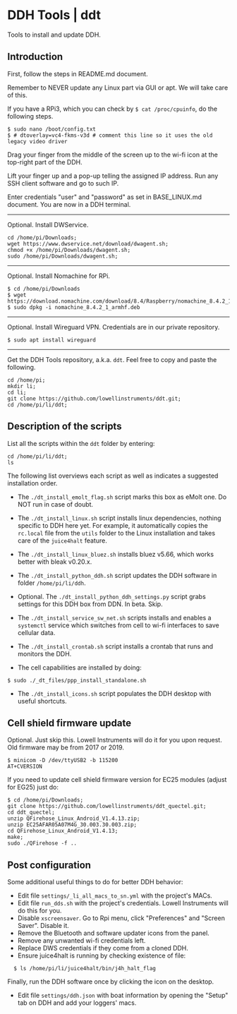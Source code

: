 # DDH Tools | ddt

Tools to install and update DDH.



## Introduction

First, follow the steps in README.md document.

Remember to NEVER update any Linux part via GUI or apt. We will take care of this.

If you have a RPi3, which you can check by ```$ cat /proc/cpuinfo```, do the following steps.

```console
$ sudo nano /boot/config.txt
$ # dtoverlay=vc4-fkms-v3d # comment this line so it uses the old legacy video driver
```

Drag your finger from the middle of the screen up to the wi-fi icon at the top-right part of the DDH.

Lift your finger up and a pop-up telling the assigned IP address. Run any SSH client software and go to such IP.

Enter credentials "user" and "password" as set in BASE_LINUX.md document. You are now in a DDH terminal.

---
Optional. Install DWService.

```console
cd /home/pi/Downloads;
wget https://www.dwservice.net/download/dwagent.sh;
chmod +x /home/pi/Downloads/dwagent.sh;
sudo /home/pi/Downloads/dwagent.sh;
```
---
Optional. Install Nomachine for RPi.

```console
$ cd /home/pi/Downloads
$ wget https://download.nomachine.com/download/8.4/Raspberry/nomachine_8.4.2_1_armhf.deb
$ sudo dpkg -i nomachine_8.4.2_1_armhf.deb
```
---
Optional. Install Wireguard VPN. Credentials are in our private repository.

```console
$ sudo apt install wireguard
```
---

Get the DDH Tools repository, a.k.a. ``ddt``. Feel free to copy and paste the following.

```console
cd /home/pi;
mkdir li;
cd li;
git clone https://github.com/lowellinstruments/ddt.git;
cd /home/pi/li/ddt;
```

## Description of the scripts

List all the scripts within the ```ddt``` folder by entering:

```console
cd /home/pi/li/ddt;
ls
```

The following list overviews each script as well as indicates a suggested installation order.

- The ``./dt_install_emolt_flag.sh`` script marks this box as eMolt one. Do NOT run in case of doubt.

- The ``./dt_install_linux.sh`` script installs linux dependencies, nothing specific to DDH here yet. 
For example, it automatically copies the ``rc.local`` file from the ``utils`` folder to the
Linux installation and takes care of the ``juice4halt`` feature.

- The ``./dt_install_linux_bluez.sh`` installs bluez v5.66, which works better with bleak v0.20.x.

- The ``./dt_install_python_ddh.sh`` script updates the DDH software in folder ``/home/pi/li/ddh``.

- Optional. The ``./dt_install_python_ddh_settings.py`` script grabs settings for this DDH box from DDN. In beta. Skip.

- The ``./dt_install_service_sw_net.sh`` scripts installs and enables a ``systemctl`` service which switches
from cell to wi-fi interfaces to save cellular data.

- The ``./dt_install_crontab.sh`` script installs a crontab that runs and monitors the DDH.

- The cell capabilities are installed by doing:

```console
$ sudo ./_dt_files/ppp_install_standalone.sh
```

- The ``./dt_install_icons.sh`` script populates the DDH desktop with useful shortcuts.


## Cell shield firmware update

Optional. Just skip this. Lowell Instruments will do it for you upon request. Old firmware may be from 2017 or 2019.

```console
$ minicom -D /dev/ttyUSB2 -b 115200
AT+CVERSION
```

If you need to update cell shield firmware version for EC25 modules (adjust for EG25) just do:

```console
$ cd /home/pi/Downloads;
git clone https://github.com/lowellinstruments/ddt_quectel.git;
cd ddt_quectel;
unzip QFirehose_Linux_Android_V1.4.13.zip;
unzip EC25AFAR05A07M4G_30.003.30.003.zip;
cd QFirehose_Linux_Android_V1.4.13;
make;
sudo ./QFirehose -f ..
```

## Post configuration

Some additional useful things to do for better DDH behavior:

- Edit file ```settings/_li_all_macs_to_sn.yml``` with the project's MACs.
- Edit file ```run_dds.sh``` with the project's credentials. Lowell Instruments will do this for you.
- Disable ``xscreensaver``. Go to Rpi menu, click "Preferences" and "Screen Saver". Disable it.
- Remove the Bluetooth and software updater icons from the panel.
- Remove any unwanted wi-fi credentials left.
- Replace DWS credentials if they come from a cloned DDH.
- Ensure juice4halt is running by checking existence of file:

``` console
  $ ls /home/pi/li/juice4halt/bin/j4h_halt_flag
```
  
Finally, run the DDH software once by clicking the icon on the desktop.

- Edit file ```settings/ddh.json``` with boat information by opening the "Setup" tab on DDH and add your loggers' macs.
